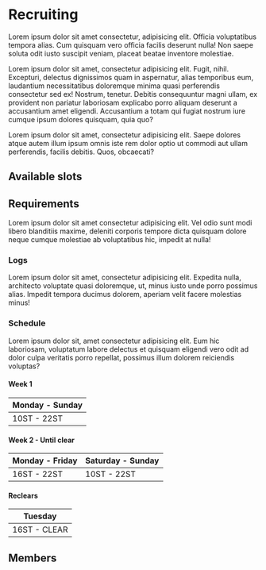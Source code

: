 <script setup>
import { VPTeamMembers } from 'vitepress/theme'

const members = [
  {
    avatar: 'https://img2.finalfantasyxiv.com/f/cb6632a5931eb842b9abfc842b2727c7_40d57ba713628f3f1ef5ef204b6d76d2fc0_96x96.jpg?1658452507',
    name: 'Emi E\'yla',
    title: 'Caster',
    org: 'FFLOGS',
    orgLink: 'https://www.fflogs.com/character/eu/ragnarok/emi%20e%27yla'
  },
  {
    avatar: 'https://img2.finalfantasyxiv.com/f/76207937f8c9a5e2f5dc149c0ab15f70_40d57ba713628f3f1ef5ef204b6d76d2fc0_96x96.jpg?1657995139',
    name: 'Elizynne E\'yla',
    title: 'Pure Healer',
    org: 'FFLOGS',
    orgLink: 'https://www.fflogs.com/character/eu/ragnarok/elizynne%20e%27yla'
  }
]

const recruiting = [
  {
    avatar: '/tnk4.svg',
    name: 'Tank',
    title: 'Main'
  },
  {
    avatar: '/tnk4.svg',
    name: 'Tank',
    title: 'Off'
  },
  {
    avatar: '/hlr4.svg',
    name: 'Healer',
    title: 'Barrier'
  },
  {
    avatar: '/rng4.svg',
    name: 'DPS',
    title: 'Phys. Ranged',
  },
  {
    avatar: '/mel4.svg',
    name: 'DPS',
    title: 'Melee'
  },
  {
    avatar: '/mel4.svg',
    name: 'DPS',
    title: 'Melee'
  }
]

</script>

# Recruiting

Lorem ipsum dolor sit amet consectetur, adipisicing elit. Officia voluptatibus tempora alias. Cum quisquam vero officia facilis deserunt nulla! Non saepe soluta odit iusto suscipit veniam, placeat beatae inventore molestiae.

Lorem ipsum dolor sit amet, consectetur adipisicing elit. Fugit, nihil. Excepturi, delectus dignissimos quam in aspernatur, alias temporibus eum, laudantium necessitatibus doloremque minima quasi perferendis consectetur sed ex! Nostrum, tenetur.
Debitis consequuntur magni ullam, ex provident non pariatur laboriosam explicabo porro aliquam deserunt a accusantium amet eligendi. Accusantium a totam qui fugiat nostrum iure cumque ipsum dolores quisquam, quia quo?

Lorem ipsum dolor sit amet, consectetur adipisicing elit. Saepe dolores atque autem illum ipsum omnis iste rem dolor optio ut commodi aut ullam perferendis, facilis debitis. Quos, obcaecati?

## Available slots

<VPTeamMembers size="medium" :members="recruiting" />

## Requirements

Lorem ipsum dolor sit amet consectetur adipisicing elit. Vel odio sunt modi libero blanditiis maxime, deleniti corporis tempore dicta quisquam dolore neque cumque molestiae ab voluptatibus hic, impedit at nulla!

### Logs

Lorem ipsum dolor sit amet, consectetur adipisicing elit. Expedita nulla, architecto voluptate quasi doloremque, ut, minus iusto unde porro possimus alias. Impedit tempora ducimus dolorem, aperiam velit facere molestias minus!

### Schedule

Lorem ipsum dolor sit, amet consectetur adipisicing elit. Eum hic laboriosam, voluptatum labore delectus et quisquam eligendi vero odit ad dolor culpa veritatis porro repellat, possimus illum dolorem reiciendis voluptas?

#### Week 1

| Monday - Sunday |
| --------------- |
| 10ST - 22ST     |

#### Week 2 - Until clear

| Monday - Friday | Saturday - Sunday |
| --------------- | ----------------- |
| 16ST - 22ST     | 10ST - 22ST       |

#### Reclears

| Tuesday      |
| ------------ |
| 16ST - CLEAR |

## Members

<VPTeamMembers size="medium" :members="members" />
